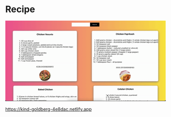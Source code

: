 # Recipe

![Recipe React](https://github.com/carlocardona/RecipeAppReact/blob/main/Assets/RecipeApp.gif)

https://kind-goldberg-4e8dac.netlify.app

